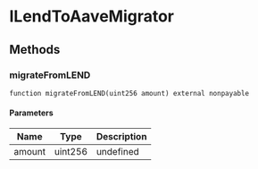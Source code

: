 # ILendToAaveMigrator









## Methods

### migrateFromLEND

```solidity
function migrateFromLEND(uint256 amount) external nonpayable
```





#### Parameters

| Name | Type | Description |
|---|---|---|
| amount | uint256 | undefined




